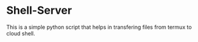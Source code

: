 # Shell-Server
This is a simple python script that helps in transfering files from termux to cloud shell.
